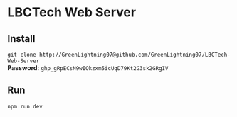 # LBCTech Web Server

## Install
```git clone http://GreenLightning07@github.com/GreenLightning07/LBCTech-Web-Server```  
**Password**: ```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```

## Run
```npm run dev```
 
